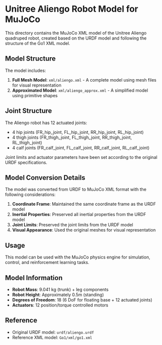 # Unitree Aliengo Robot Model for MuJoCo

This directory contains the MuJoCo XML model of the Unitree Aliengo quadruped robot, created based on the URDF model and following the structure of the Go1 XML model.

## Model Structure

The model includes:

1. **Full Mesh Model**: `xml/aliengo.xml` - A complete model using mesh files for visual representation
2. **Approximated Model**: `xml/aliengo_approx.xml` - A simplified model using primitive shapes

## Joint Structure

The Aliengo robot has 12 actuated joints:
- 4 hip joints (FR_hip_joint, FL_hip_joint, RR_hip_joint, RL_hip_joint)
- 4 thigh joints (FR_thigh_joint, FL_thigh_joint, RR_thigh_joint, RL_thigh_joint)
- 4 calf joints (FR_calf_joint, FL_calf_joint, RR_calf_joint, RL_calf_joint)

Joint limits and actuator parameters have been set according to the original URDF specifications.

## Model Conversion Details

The model was converted from URDF to MuJoCo XML format with the following considerations:

1. **Coordinate Frame**: Maintained the same coordinate frame as the URDF model
2. **Inertial Properties**: Preserved all inertial properties from the URDF model
3. **Joint Limits**: Preserved the joint limits from the URDF model
4. **Visual Appearance**: Used the original meshes for visual representation

## Usage

This model can be used with the MuJoCo physics engine for simulation, control, and reinforcement learning tasks.

## Model Information

- **Robot Mass**: 9.041 kg (trunk) + leg components
- **Robot Height**: Approximately 0.5m (standing)
- **Degrees of Freedom**: 18 (6 DoF for floating base + 12 actuated joints)
- **Actuators**: 12 position/torque controlled motors

## Reference

- Original URDF model: `urdf/aliengo.urdf`
- Reference XML model: `Go1/xml/go1.xml` 
